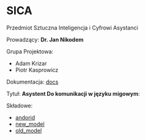 # SICA
Przedmiot Sztuczna Inteligencja i Cyfrowi Asystanci

Prowadzący: **Dr. Jan Nikodem**

Grupa Projektowa:
* Adam Krizar
* Piotr Kasprowicz

Dokumentacja: [docs](https://docs.google.com/document/d/1ANmFxwJL81YjVMFLh1GcP5h_19QQ1foISYbEl5_KeBY/edit?usp=sharing)

Tytuł: **Asystent Do komunikacji w języku migowym**:

Składowe:
* [andorid](https://github.com/AdamStudies-PWR/SICA/tree/android)
* [new_model](https://github.com/AdamStudies-PWR/SICA/tree/new_model)
* [old_model](https://github.com/AdamStudies-PWR/SICA/tree/old_model)
